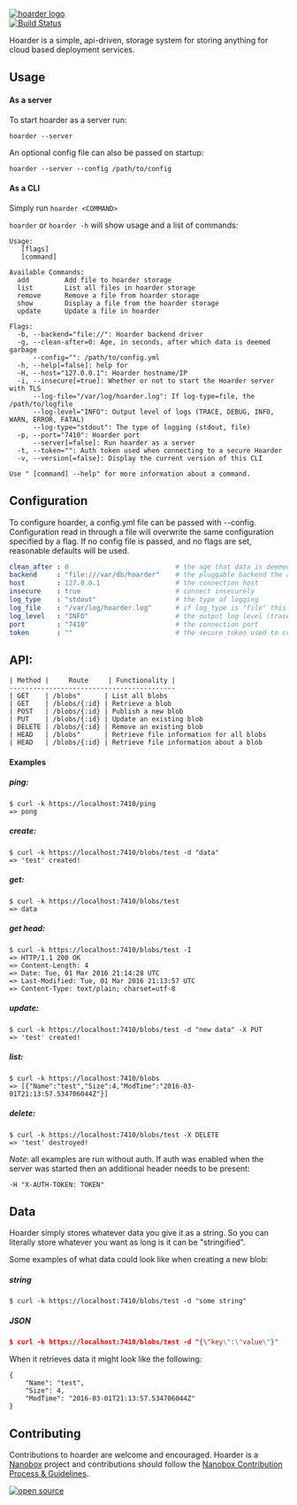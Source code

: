 [![hoarder logo](http://nano-assets.gopagoda.io/readme-headers/hoarder.png)](http://nanobox.io/open-source#hoarder)  
[![Build Status](https://travis-ci.org/nanopack/hoarder.svg)](https://travis-ci.org/nanopack/hoarder)

Hoarder is a simple, api-driven, storage system for storing anything for cloud based deployment services.

## Usage

#### As a server
To start hoarder as a server run:

`hoarder --server`

An optional config file can also be passed on startup:

`hoarder --server --config /path/to/config`

#### As a CLI

Simply run `hoarder <COMMAND>`

`hoarder` or `hoarder -h` will show usage and a list of commands:

```
Usage:
   [flags]
   [command]

Available Commands:
  add         Add file to hoarder storage
  list        List all files in hoarder storage
  remove      Remove a file from hoarder storage
  show        Display a file from the hoarder storage
  update      Update a file in hoarder

Flags:
  -b, --backend="file://": Hoarder backend driver
  -g, --clean-after=0: Age, in seconds, after which data is deemed garbage
      --config="": /path/to/config.yml
  -h, --help[=false]: help for
  -H, --host="127.0.0.1": Hoarder hostname/IP
  -i, --insecure[=true]: Whether or not to start the Hoarder server with TLS
      --log-file="/var/log/hoarder.log": If log-type=file, the /path/to/logfile
      --log-level="INFO": Output level of logs (TRACE, DEBUG, INFO, WARN, ERROR, FATAL)
      --log-type="stdout": The type of logging (stdout, file)
  -p, --port="7410": Hoarder port
      --server[=false]: Run hoarder as a server
  -t, --token="": Auth token used when connecting to a secure Hoarder
  -v, --version[=false]: Display the current version of this CLI

Use " [command] --help" for more information about a command.
```

## Configuration

To configure hoarder, a config.yml file can be passed with --config. Configuration read in through a file will overwrite the same configuration specified by a flag. If no config file is passed, and no flags are set, reasonable defaults will be used.

```yml
clean_after : 0                           # the age that data is deemed garbage (seconds)
backend     : "file:///var/db/hoarder"    # the pluggable backend the api will use for storage
host        : 127.0.0.1                   # the connection host
insecure    : true                        # connect insecurely
log_type    : "stdout"                    # the type of logging
log_file    : "/var/log/hoarder.log"      # if log_type is "file" this is the location of the log file; ignored otherwise
log_level   : "INFO"                      # the output log level (trace, debug, info, warn, error, fatal)
port        : "7410"                      # the connection port
token       : ""                          # the secure token used to connect with (no auth by default)
```

## API:

```
| Method |     Route     | Functionality |
------------------------------------------
| GET    | /blobs"      | List all blobs
| GET    | /blobs/{:id} | Retrieve a blob
| POST   | /blobs/{:id} | Publish a new blob
| PUT    | /blobs/{:id} | Update an existing blob
| DELETE | /blobs/{:id} | Remove an existing blob
| HEAD   | /blobs"      | Retrieve file information for all blobs
| HEAD   | /blobs/{:id} | Retrieve file information about a blob
```

#### Examples

##### ping:
```
$ curl -k https://localhost:7410/ping
=> pong
```

##### create:
```
$ curl -k https://localhost:7410/blobs/test -d "data"
=> 'test' created!
```

##### get:
```
$ curl -k https://localhost:7410/blobs/test
=> data
```

##### get head:
```
$ curl -k https://localhost:7410/blobs/test -I
=> HTTP/1.1 200 OK
=> Content-Length: 4
=> Date: Tue, 01 Mar 2016 21:14:28 UTC
=> Last-Modified: Tue, 01 Mar 2016 21:13:57 UTC
=> Content-Type: text/plain; charset=utf-8
```

##### update:
```
$ curl -k https://localhost:7410/blobs/test -d "new data" -X PUT
=> 'test' created!
```

##### list:
```
$ curl -k https://localhost:7410/blobs
=> [{"Name":"test","Size":4,"ModTime":"2016-03-01T21:13:57.534706044Z"}]
```

##### delete:
```
$ curl -k https://localhost:7410/blobs/test -X DELETE
=> 'test' destroyed!
```

*Note*: all examples are run without auth. If auth was enabled when the server was started then an additional header needs to be present:

`-H "X-AUTH-TOKEN: TOKEN"`

## Data

Hoarder simply stores whatever data you give it as a string. So you can literally store whatever you want as long is it can be "stringified".

Some examples of what data could look like when creating a new blob:

##### string
```
$ curl -k https://localhost:7410/blobs/test -d "some string"
```

##### JSON
``` json
$ curl -k https://localhost:7410/blobs/test -d "{\"key\":\"value\"}"
```

When it retrieves data it might look like the following:
```
{
	"Name": "test",
	"Size": 4,
	"ModTime": "2016-03-01T21:13:57.534706044Z"
}
```

## Contributing

Contributions to hoarder are welcome and encouraged. Hoarder is a [Nanobox](https://nanobox.io) project and contributions should follow the [Nanobox Contribution Process & Guidelines](https://docs.nanobox.io/contributing/).

[![open source](http://nano-assets.gopagoda.io/open-src/nanobox-open-src.png)](http://nanobox.io/open-source)
